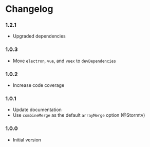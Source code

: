 # Changelog

### 1.2.1

- Upgraded dependencies

### 1.0.3

- Move `electron`, `vue`, and `vuex` to `devDependencies` 

### 1.0.2

- Increase code coverage

### 1.0.1

- Update documentation
- Use `combineMerge` as the default `arrayMerge` option (@Stormtv)

### 1.0.0

- Initial version
